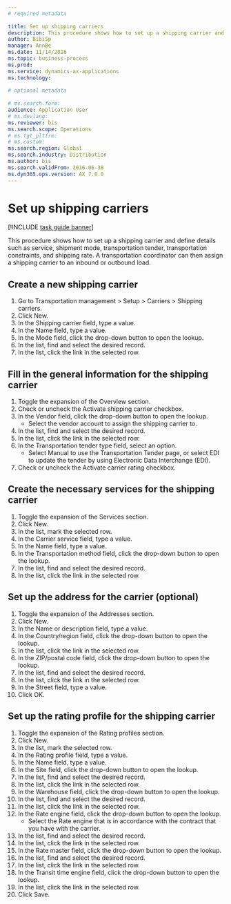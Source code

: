 ```yaml
--- 
# required metadata 
 
title: Set up shipping carriers
description: This procedure shows how to set up a shipping carrier and define details such as service, shipment mode, transportation tender, transportation constraints, and shipping rate. 
author: BibiSp
manager: AnnBe 
ms.date: 11/14/2016
ms.topic: business-process 
ms.prod:  
ms.service: dynamics-ax-applications 
ms.technology:  
 
# optional metadata 
 
# ms.search.form:   
audience: Application User 
# ms.devlang:  
ms.reviewer: bis
ms.search.scope: Operations 
# ms.tgt_pltfrm:  
# ms.custom:  
ms.search.region: Global
ms.search.industry: Distribution
ms.author: bis
ms.search.validFrom: 2016-06-30 
ms.dyn365.ops.version: AX 7.0.0 
---
```

# Set up shipping carriers

[!INCLUDE [task guide banner](../../includes/task-guide-banner.md)]

This procedure shows how to set up a shipping carrier and define details such as service, shipment mode, transportation tender, transportation constraints, and shipping rate. A transportation coordinator can then assign a shipping carrier to an inbound or outbound load.


## Create a new shipping carrier
1. Go to Transportation management > Setup > Carriers > Shipping carriers.
2. Click New.
3. In the Shipping carrier field, type a value.
4. In the Name field, type a value.
5. In the Mode field, click the drop-down button to open the lookup.
6. In the list, find and select the desired record.
7. In the list, click the link in the selected row.

## Fill in the general information for the shipping carrier
1. Toggle the expansion of the Overview section.
2. Check or uncheck the Activate shipping carrier checkbox.
3. In the Vendor field, click the drop-down button to open the lookup.
    * Select the vendor account to assign the shipping carrier to.  
4. In the list, find and select the desired record.
5. In the list, click the link in the selected row.
6. In the Transportation tender type field, select an option.
    * Select Manual to use the Transportation Tender page, or select EDI to update the tender by using Electronic Data Interchange (EDI).  
7. Check or uncheck the Activate carrier rating checkbox.

## Create the necessary services for the shipping carrier
1. Toggle the expansion of the Services section.
2. Click New.
3. In the list, mark the selected row.
4. In the Carrier service field, type a value.
5. In the Name field, type a value.
6. In the Transportation method field, click the drop-down button to open the lookup.
7. In the list, find and select the desired record.
8. In the list, click the link in the selected row.

## Set up the address for the carrier (optional)
1. Toggle the expansion of the Addresses section.
2. Click New.
3. In the Name or description field, type a value.
4. In the Country/region field, click the drop-down button to open the lookup.
5. In the list, click the link in the selected row.
6. In the ZIP/postal code field, click the drop-down button to open the lookup.
7. In the list, find and select the desired record.
8. In the list, click the link in the selected row.
9. In the Street field, type a value.
10. Click OK.

## Set up the rating profile for the shipping carrier
1. Toggle the expansion of the Rating profiles section.
2. Click New.
3. In the list, mark the selected row.
4. In the Rating profile field, type a value.
5. In the Name field, type a value.
6. In the Site field, click the drop-down button to open the lookup.
7. In the list, find and select the desired record.
8. In the list, click the link in the selected row.
9. In the Warehouse field, click the drop-down button to open the lookup.
10. In the list, find and select the desired record.
11. In the list, click the link in the selected row.
12. In the Rate engine field, click the drop-down button to open the lookup.
    * Select the Rate engine that is in accordance with the contract that you have with the carrier.  
13. In the list, find and select the desired record.
14. In the list, click the link in the selected row.
15. In the Rate master field, click the drop-down button to open the lookup.
16. In the list, find and select the desired record.
17. In the list, click the link in the selected row.
18. In the Transit time engine field, click the drop-down button to open the lookup.
19. In the list, click the link in the selected row.
20. Click Save.

